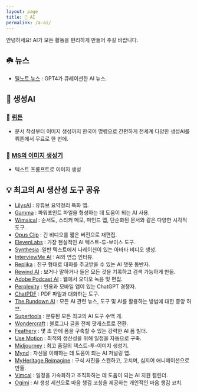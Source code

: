 ```yaml
---
layout: page
title: 🌳 AI
permalink: /a-ai/
---
```


안녕하세요! AI가 모든 활동을 편리하게 만들어 주길 바랍니다.
## ☘️ 뉴스  
- [틸노트 뉴스](https://tilnote.io/news) : GPT4가 큐레이션한 AI 뉴스.  

## 🥭 생성AI 

### 💎 [뤼튼](https://wrtn.ai/)    
 - 문서 작성부터 이미지 생성까지 한국어 명령으로 간편하게 전세계 다양한 생성AI를 뤼튼에서 무료로 한 번에.     

### 💎 [MS의 이미지 생성기](https://www.bing.com/images/create)  
 - 텍스트 프롬프트로 이미지 생성   

## 💡 최고의 AI 생산성 도구 공유   
  
- [LilysAI](https://lilys.ai/) : 유튜브 요약정리 특화 앱.  
- [Gamma](https://gamma.app/) : 파워포인트 파일을 형성하는 데 도움이 되는 AI 사용.  
- [Wimsical](https://whimsical.com) : 순서도, 스티커 메모, 마인드 맵, 단순화된 문서와 같은 다양한 시각적 도구.  
- [Opus Clip](https://www.opus.pro/ ) : 긴 비디오를 짧은 버전으로 재편집.  
- [ElevenLabs](https://elevenlabs.io/ ) : 가장 현실적인 AI 텍스트-투-보이스 도구.  
- [Synthesia](https://www.synthesia.io/ ) :일반 텍스트에서 나레이션이 있는 아바타 비디오 생성.  
- [InterviewMe AI](https://interviewmeai.com/ ) : AI와 연습 인터뷰.   
- [Replika](https://replika.com/ ) : 친구 형태로 대화를 주고받을 수 있는 AI 챗봇 동반자.  
- [Rewind AI](https://www.rewind.ai/ ) : 보거나 말하거나 들은 모든 것을 기록하고 검색 가능하게 만듦.  
- [Adobe Podcast AI](https://podcast.adobe.com/ ) : 웹에서 오디오 녹음 및 편집.  
- [Perplexity](https://www.perplexity.ai/) : 인용과 모바일 앱이 있는 ChatGPT 경쟁자.   
- [ChatPDF](https://www.chatpdf.com/) : PDF 파일과 대화하는 도구.  
- [The Rundown AI](https://www.therundown.ai/) :  모든 AI 관련 뉴스, 도구 및 AI를 활용하는 방법에 대한 중앙 허브.  
- [Supertools](https://supertools.therundown.ai/) : 분류된 모든 최고의 AI 도구 수백 개.  
- [Wondercraft](https://www.wondercraft.ai/) : 블로그나 글을 전체 팟캐스트로 전환.  
- [Feathery](https://www.feathery.io/ ) : 몇 초 안에 폼을 구축할 수 있는 강력한 AI 폼 빌더.  
- [Use Motion](https://www.usemotion.com/ ) : 최적의 생산성을 위해 일정을 자동으로 구축.  
- [Midjourney](https://www.midjourney.com/home?callbackUrl=%2Fexplore) : 최고 품질의 텍스트-투-이미지 생성기.  
- [Mynd](https://www.mynd.so/ ) : 자신을 이해하는 데 도움이 되는 AI 저널링 앱.    
- [MyHeritage Reimagine](https://www.myheritage.com/reimagine/ ) : 구식 사진을 스캔하고, 고치며, 심지어 애니메이션으로 만듦.  
- [Vimcal](https://www.vimcal.com/ ) : 일정을 가속화하고 조직화하는 데 도움이 되는 AI 지원 캘린더.  
- [Ogimi](https://ogimi.ai/ ) : AI 생성 세션으로 마음 챙김 코칭을 제공하는 개인적인 마음 챙김 코치.  
 



